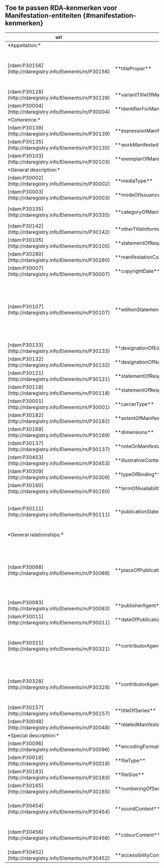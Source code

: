 Toe te passen RDA-kenmerken voor Manifestation-entiteiten {#manifestation-kenmerken}
--------------------

<table class='complex data'>
    <thead>
        <tr>
            <th>uri</th>
            <th>naam</th>
            <th>opm.</th>
            <th>range</th>
            <th>vastlegging</th>
            <th>verpl.?</th>
            <th>max.</th>
            <th>waarde</th>
        </tr>
    </thead>
    <tbody>
        <tr>
            <td colspan=2>*Appellation:*</td>
            <td>*elementen om de entiteit te benoemen:*</td>
            <td></td>
            <td></td>
            <td>M</td>
            <td>&gt;1</td>
            <td></td>
        </tr>
        <tr>
            <td>[rdam:P30156](http://rdaregistry.info/Elements/m/P30156)</td>
            <td>**titleProper**</td>
            <td>letterijk overnemen uit de bron zoals het er staat, ook eventuele tikfouten<br>vastleggen als een zin<br>hoofdlettergebruik zoals in de taal van de titel gebruikelijk is<br>bij fouten de gecorrigeerde titel opnemen als **variantTitleOfManifestation**</td>
            <td>`Nomen`</td>
            <td>U</td>
            <td>M</td>
            <td>1</td>
            <td></td>
        </tr>
        <tr>
            <td>[rdam:P30128](http://rdaregistry.info/Elements/m/P30128)</td>
            <td>**variantTitleOfManifestation**</td>
            <td>zie bij **titleProper**</td>
            <td>`Nomen`</td>
            <td>U</td>
            <td>O</td>
            <td>&gt;1</td>
            <td></td>
        </tr>
        <tr>
            <td>[rdam:P30004](http://rdaregistry.info/Elements/m/P30004)</td>
            <td>**identifierForManifestation**</td>
            <td>systeemonafhankelijke identifier, indien mogelijk persistent, dit is niet de identifier van het metadata record</td>
            <td>`Nomen`</td>
            <td>Id</td>
            <td>MA</td>
            <td>&gt;1</td>
            <td>&quot;urn:isbn:9025499678&quot;</td>
        </tr>
        <tr>
            <td colspan=2>*Coherence:*</td>
            <td>*primaire relaties tussen entiteiten:*</td>
            <td></td>
            <td></td>
            <td>M</td>
            <td>&gt;1</td>
            <td></td>
        </tr>
        <tr>
            <td>[rdam:P30139](http://rdaregistry.info/Elements/m/P30139)</td>
            <td>**expressionManifested**</td>
            <td></td>
            <td>`Expression`</td>
            <td>S / Id / IRI</td>
            <td>M</td>
            <td>&gt;1</td>
            <td></td>
        </tr>
        <tr>
            <td>[rdam:P30135](http://rdaregistry.info/Elements/m/P30135)</td>
            <td>**workManifested**</td>
            <td></td>
            <td>`Work`</td>
            <td>S / Id / IRI</td>
            <td>O</td>
            <td>1</td>
            <td></td>
        </tr>
        <tr>
            <td>[rdam:P30103](http://rdaregistry.info/Elements/m/P30103)</td>
            <td>**exemplarOfManifestation**</td>
            <td></td>
            <td>`Item`</td>
            <td>S / Id / IRI</td>
            <td>M</td>
            <td>&gt;1</td>
            <td></td>
        </tr>
        <tr>
            <td colspan=2>*General description:*</td>
            <td>*algemene beschrijving (basistoepassingsprofiel):*</td>
            <td></td>
            <td></td>
            <td></td>
            <td></td>
            <td></td>
        </tr>
        <tr>
            <td>[rdam:P30002](http://rdaregistry.info/Elements/m/P30002)</td>
            <td>**mediaType**</td>
            <td></td>
            <td></td>
            <td>S / IRI</td>
            <td>M</td>
            <td>1</td>
            <td>[RDA Media Type](http://www.rdaregistry.info/termList/RDAMediaType/)</td>
        </tr>
        <tr>
            <td>[rdam:P30003](http://rdaregistry.info/Elements/m/P30003)</td>
            <td>**modeOfIssuance**</td>
            <td></td>
            <td></td>
            <td>S / IRI</td>
            <td>M</td>
            <td>1</td>
            <td>[RDA Mode of Issuance](http://www.rdaregistry.info/termList/ModeIssue/)</td>
        </tr>
        <tr>
            <td>[rdam:P30335](http://rdaregistry.info/Elements/m/P30335)</td>
            <td>**categoryOfManifestation**</td>
            <td>TODO: zijn dit de vormtrefwoorden?</td>
            <td></td>
            <td>U / S / Id / IRI</td>
            <td>O</td>
            <td>1</td>
            <td>[Brinkman Trefwoordenthesaurus](http://data.bibliotheken.nl/id/dataset/brinkman) , [Thema](https://ns.editeur.org/thema/nl)</td>
        </tr>
        <tr>
            <td>[rdam:P30142](http://rdaregistry.info/Elements/m/P30142)</td>
            <td>**otherTitleInformation**</td>
            <td>gebruik voor ondertitel</td>
            <td></td>
            <td>U</td>
            <td>O</td>
            <td>&gt;1</td>
            <td></td>
        </tr>
        <tr>
            <td>[rdam:P30105](http://rdaregistry.info/Elements/m/P30105)</td>
            <td>**statementOfResponsibilityRelatingToTitleProper**</td>
            <td>TODO waarvoor? / overnemen uit de resource</td>
            <td></td>
            <td>U</td>
            <td>MA</td>
            <td>1</td>
            <td></td>
        </tr>
        <tr>
            <td>[rdam:P30280](http://rdaregistry.info/Elements/m/P30280)</td>
            <td>**manifestationCopyrightStatement**</td>
            <td>datum en bij wie de copyright berust, overnemen uit de bron<br>als alleen een datum bekend is, gebruik dan **copyrightDate**</td>
            <td></td>
            <td>U</td>
            <td>MA</td>
            <td>1</td>
            <td></td>
        </tr>
        <tr>
            <td>[rdam:P30007](http://rdaregistry.info/Elements/m/P30007)</td>
            <td>**copyrightDate**</td>
            <td>datum copyright zoals vermeld in de bron</td>
            <td></td>
            <td>U</td>
            <td>MA</td>
            <td>1</td>
            <td>ISO 8601-1:2019</td>
        </tr>
        <tr>
            <td>[rdam:P30107](http://rdaregistry.info/Elements/m/P30107)</td>
            <td>**editionStatement**</td>
            <td>een vermelding die een editie identificeert waartoe een manifestatie behoort<br>wordt samengesteld uit de volgende elementen: **designationOfEdition**, **designationOfNamedRevisionOfEdition**, **statementOfResponsibilityRelatingToEdition**, **statementOfResponsibilityRelatingToNamedRevisionOfEdition**, als deze elementen apart genoteerd kunnen worden en van toepassing zijn, gebruik deze elementen, indien de informatie als geheel wordt opgenomen, gebruik dan dit element</td>
            <td></td>
            <td></td>
            <td></td>
            <td></td>
            <td></td>
        </tr>
        <tr>
            <td>[rdam:P30133](http://rdaregistry.info/Elements/m/P30133)</td>
            <td>**designationOfEdition**</td>
            <td>overnemen uit de bron</td>
            <td></td>
            <td>U</td>
            <td>MA</td>
            <td>&gt;1</td>
            <td></td>
        </tr>
        <tr>
            <td>[rdam:P30132](http://rdaregistry.info/Elements/m/P30132)</td>
            <td>**designationOfNamedRevisionOfEdition**</td>
            <td></td>
            <td></td>
            <td>U</td>
            <td>MA</td>
            <td>&gt;1</td>
            <td></td>
        </tr>
        <tr>
            <td>[rdam:P30121](http://rdaregistry.info/Elements/m/P30121)</td>
            <td>**statementOfResponsibilityRelatingToEdition**</td>
            <td></td>
            <td></td>
            <td>U</td>
            <td>MA</td>
            <td>1</td>
            <td></td>
        </tr>
        <tr>
            <td>[rdam:P30118](http://rdaregistry.info/Elements/m/P30118)</td>
            <td>**statementOfResponsibilityRelatingToNamedRevisionOfEdition**</td>
            <td></td>
            <td></td>
            <td>U</td>
            <td>MA</td>
            <td>1</td>
            <td></td>
        </tr>
        <tr>
            <td>[rdam:P30001](http://rdaregistry.info/Elements/m/P30001)</td>
            <td>**carrierType**</td>
            <td></td>
            <td></td>
            <td>S / Id / IRI</td>
            <td>M</td>
            <td>1</td>
            <td>[RDA Carrier Type](http://www.rdaregistry.info/termList/RDACarrierType/)</td>
        </tr>
        <tr>
            <td>[rdam:P30182](http://rdaregistry.info/Elements/m/P30182)</td>
            <td>**extentOfManifestation**</td>
            <td>o.a. aantal pagina&#39;s</td>
            <td></td>
            <td>S</td>
            <td>M</td>
            <td>1</td>
            <td></td>
        </tr>
        <tr>
            <td>[rdam:P30169](http://rdaregistry.info/Elements/m/P30169)</td>
            <td>**dimensions**</td>
            <td>neem op wat nodig is voor het magazijn van fysieke bronnen,  maten in cm., tenzij hoogte &lt; 10 cm, dan in mm.</td>
            <td></td>
            <td>U / S (?)</td>
            <td>MA</td>
            <td>&gt;1</td>
            <td></td>
        </tr>
        <tr>
            <td>[rdam:P30137](http://rdaregistry.info/Elements/m/P30137)</td>
            <td>**noteOnManifestation**</td>
            <td></td>
            <td></td>
            <td>U</td>
            <td>O</td>
            <td>&gt;1</td>
            <td></td>
        </tr>
        <tr>
            <td>[rdam:P30453](http://rdaregistry.info/Elements/m/P30453)</td>
            <td>**illustrativeContent**</td>
            <td>een indicatie van de soorten expressies van beeldcontent die de hoofd-expressies aanvullen</td>
            <td></td>
            <td>S / IRI</td>
            <td>MA</td>
            <td>&gt;1</td>
            <td>[RDA Illustrative Content](http://www.rdaregistry.info/termList/IllusContent/)</td>
        </tr>
        <tr>
            <td>[rdam:P30309](http://rdaregistry.info/Elements/m/P30309)</td>
            <td>**typeOfBinding**</td>
            <td></td>
            <td></td>
            <td>S / IRI</td>
            <td>O</td>
            <td>&gt;1</td>
            <td>[RDA Type of Binding](http://www.rdaregistry.info/termList/RDATypeOfBinding/)</td>
        </tr>
        <tr>
            <td>[rdam:P30160](http://rdaregistry.info/Elements/m/P30160)</td>
            <td>**termOfAvailability**</td>
            <td>o.a. prijs</td>
            <td></td>
            <td>U</td>
            <td>O</td>
            <td>&gt;1</td>
            <td></td>
        </tr>
        <tr>
            <td>[rdam:P30111](http://rdaregistry.info/Elements/m/P30111)</td>
            <td>**publicationStatement**</td>
            <td>wordt samengesteld uit de elementen: **placeOfPublication**, name of publisher, **dateOfPublication**. Als deze apart genoteerd kunnen worden en van toepassing zijn, gebruik deze elementen. Indien de informatie als geheel wordt opgenomen, gebruik dan dit aggregerende relement</td>
            <td></td>
            <td>S</td>
            <td>O</td>
            <td>1</td>
            <td>&quot;Spijkenisse : Hageboek, 1998&quot;</td>
        </tr>
        <tr>
            <td colspan=2>*General relationships:*</td>
            <td>*algemene elementen om relaties van de entiteit te beschrijven (basistoepassingsprofiel):*</td>
            <td></td>
            <td></td>
            <td></td>
            <td></td>
            <td></td>
        </tr>
        <tr>
            <td>[rdam:P30088](http://rdaregistry.info/Elements/m/P30088)</td>
            <td>**placeOfPublication**</td>
            <td>zoals vermeld in de bron. Indien niet bekend, geef aan: &quot;Plaats van uitgave niet vastgesteld&quot; in element **noteOnManifestation**.<br>Zet een plaats tussen vierkante haken als de bron van de informatie niet de `Manifestation` zelf is. [ TODO: willen we dit wel? -&gt; Indien mogelijk herhaal dit element om een identifier of iri van een plaats te geven. Herhaal dit element om een land van uitgave te vermelden, het liefst gestructureerd, met identifier of iri. Indien de identifier van een plaats het land duidelijk aangeeft, dan is een land van uitgave niet nodig]</td>
            <td>`Place`</td>
            <td>U / Id / IRI</td>
            <td>MA</td>
            <td>&gt;1</td>
            <td></td>
        </tr>
        <tr>
            <td>[rdam:P30083](http://rdaregistry.info/Elements/m/P30083)</td>
            <td>**publisherAgent**</td>
            <td>overnemen uit de bron</td>
            <td>`Agent`</td>
            <td>U / Id / IRI</td>
            <td>MA</td>
            <td>&gt;1</td>
            <td></td>
        </tr>
        <tr>
            <td>[rdam:P30011](http://rdaregistry.info/Elements/m/P30011)</td>
            <td>**dateOfPublication**</td>
            <td>indien onbekend, geen datum, jaar of periode wanneer publicatie kan hebben plaatsgevonden</td>
            <td>`Timespan`</td>
            <td>U / S / Id / IRI</td>
            <td>M</td>
            <td>1</td>
            <td>ISO 8601-1:2019</td>
        </tr>
        <tr>
            <td>[rdam:P30321](http://rdaregistry.info/Elements/m/P30321)</td>
            <td>**contributorAgentOfStillImage**</td>
            <td></td>
            <td>`Agent`</td>
            <td>U / S / Id / IRI</td>
            <td>O</td>
            <td>&gt;1</td>
            <td>[Nederlandse Thesaurus van Auteursnamen (NTA)](http://data.bibliotheken.nl/id/dataset/persons) , [NACO - Name Authority Cooperative Program](https://www.loc.gov/aba/pcc/naco/) , [Corporatiethesaurus](http://data.bibliotheken.nl/id/dataset/corps)</td>
        </tr>
        <tr>
            <td>[rdam:P30328](http://rdaregistry.info/Elements/m/P30328)</td>
            <td>**contributorAgentOfText**</td>
            <td></td>
            <td>`Agent`</td>
            <td>U / S / Id / IRI</td>
            <td>O</td>
            <td>&gt;1</td>
            <td>[Nederlandse Thesaurus van Auteursnamen (NTA)](http://data.bibliotheken.nl/id/dataset/persons) , [NACO - Name Authority Cooperative Program](https://www.loc.gov/aba/pcc/naco/) , [Corporatiethesaurus](http://data.bibliotheken.nl/id/dataset/corps)</td>
        </tr>
        <tr>
            <td>[rdam:P30157](http://rdaregistry.info/Elements/m/P30157)</td>
            <td>**titleOfSeries**</td>
            <td>letterlijk overnemen uit de bron, vastleggen als een zin<br> Hoofdlettergebruik zoals in de taal van de titel gebruikelijk is.</td>
            <td>`Nomen`</td>
            <td>U</td>
            <td>MA</td>
            <td>&gt;1</td>
            <td></td>
        </tr>
        <tr>
            <td>[rdam:P30048](http://rdaregistry.info/Elements/m/P30048)</td>
            <td>**relatedManifestationOfManifestation**</td>
            <td></td>
            <td>`Manifestation`</td>
            <td>U / S / Id / IRI</td>
            <td>O</td>
            <td>&gt;1</td>
            <td></td>
        </tr>
        <tr>
           <td colspan=2>*Special description:*</td>
            <td>*Gespecialiseerde elementen om de entiteit te beschrijven:*</td>
            <td></td>
            <td></td>
            <td></td>
            <td></td>
            <td></td>
        </tr>
        <tr>
            <td>[rdam:P30096](http://rdaregistry.info/Elements/m/P30096)</td>
            <td>**encodingFormat**</td>
            <td>wijze waarop digitale inhoud gecodeerd is</td>
            <td></td>
            <td>U / S / IRI</td>
            <td>MA</td>
            <td>&gt;1</td>
            <td>&quot;html&quot;</td>
        </tr>
        <tr>
            <td>[rdam:P30018](http://rdaregistry.info/Elements/m/P30018)</td>
            <td>**fileType**</td>
            <td></td>
            <td></td>
            <td>U / S / IRI</td>
            <td>O</td>
            <td>1</td>
            <td>[RDA File Type](http://rdaregistry.info/termList/fileType)</td>
        </tr>
        <tr>
            <td>[rdam:P30183](http://rdaregistry.info/Elements/m/P30183)</td>
            <td>**fileSize**</td>
            <td></td>
            <td></td>
            <td>U</td>
            <td>O</td>
            <td>1</td>
            <td></td>
        </tr>
        <tr>
            <td>[rdam:P30165](http://rdaregistry.info/Elements/m/P30165)</td>
            <td>**numberingOfSequence**</td>
            <td>overnemen uit de bron</td>
            <td></td>
            <td>U</td>
            <td>MA</td>
            <td>1</td>
            <td></td>
        </tr>
        <tr>
            <td>[rdam:P30454](http://rdaregistry.info/Elements/m/P30454)</td>
            <td>**soundContent**</td>
            <td>indicatie van de aanwezigheid of afwezigheid van geluid (NB: In 2025 wordt de wet m.b.t. digitale toegankelijkheid van kracht. Uitgevers worden geacht gegevens daarover aan te leveren. Het is van belang deze op te nemen in de metadata.)</td>
            <td></td>
            <td>U</td>
            <td>MA</td>
            <td>&gt;1</td>
            <td></td>
        </tr>
        <tr>
            <td>[rdam:P30456](http://rdaregistry.info/Elements/m/P30456)</td>
            <td>**colourContent**</td>
            <td>indicatie van de aanwezigheid van kleur of grijsschakeringen (NB: In 2025 wordt de wet m.b.t. digitale toegankelijkheid van kracht. Uitgevers worden geacht gegevens daarover aan te leveren. Het is van belang deze op te nemen in de metadata.)</td>
            <td></td>
            <td>U</td>
            <td>MA</td>
            <td>&gt;1</td>
            <td></td>
        </tr>
        <tr>
            <td>[rdam:P30452](http://rdaregistry.info/Elements/m/P30452)</td>
            <td>**accessibilityContent**</td>
            <td>indicatie van de soorten expressies die alternatieve zintuiglijke modi bieden om de hoofd-expressie waar te nemen [^14 ]</td>
            <td></td>
            <td>U</td>
            <td>MA</td>
            <td>&gt;1</td>
            <td></td>
        </tr>
    </tbody>
</table>

